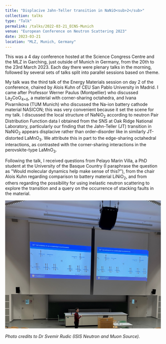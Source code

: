 ```yaml
---
title: "Displacive Jahn-Teller transition in NaNiO<sub>2</sub>"
collection: talks
type: "Talk"
permalink: /talks/2022-03-21_ECNS-Munich
venue: "European Conference on Neutron Scattering 2023"
date: 2023-03-21
location: "MLZ, Munich, Germany"
---
```


This was a 4 day conference hosted at the Science Congress Centre and the MLZ in Garching, just outside of Munich in Germany, from the 20th to the 23rd March 2023. Each day there were plenary talks in the morning, followed by several sets of talks split into parallel sessions based on theme. 

My talk was the third talk of the Energy Materials session on day 2 of the conference, chaired by Alois Kuhn of CEU San Pablo University in Madrid. I came after Professor Werner Paulus (Montpellier) who discussed La<sub>2</sub>CoO<sub>4+δ</sub>, a material with corner-sharing octahedra, and Ivana Pivarnikova (TUM Munich) who discussed the Na-ion battery cathode material NASICON; this was very convenient because it set the scene for my talk. I discussed the local structure of NaNiO<sub>2</sub> according to neutron Pair Distribution Function data I obtained from the SNS at Oak Ridge National Laboratory, particularly our finding that the Jahn-Teller (JT) transition in NaNiO<sub>2</sub> appears displacive rather than order-disorder like in similarly JT-distorted LaMnO$_3$. We attribute this in part to the edge-sharing octahedral interactions, as contrasted with the corner-sharing interactions in the perovskite-type LaMnO<sub>3</sub>. 

Following the talk, I received questions from Pelayo Marin Villa, a PhD student at the University of the Basque Country (I paraphrase the question as "Would molecular dynamics help make sense of this?"), from the chair Alois Kuhn regarding comparison to battery material LiNiO<sub>2</sub>, and from others regarding the possibility for using inelastic neutron scattering to explore the transition and a query on the occurrence of stacking faults in the material. 

![Presenting my talk](/images/2023-03-21_ECNS.jpg)

*Photo credits to Dr Svemir Rudic (ISIS Neutron and Muon Source).*